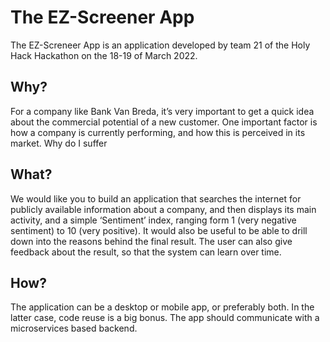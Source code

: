 # The EZ-Screener App

The EZ-Screneer App is an application developed by team 21 of the Holy Hack Hackathon on the 18-19 of March 2022. 

## Why?  
For a company like Bank Van Breda, it’s very important to get a quick idea 
about the commercial potential of a new customer. One important factor is 
how a company is currently performing, and how this is perceived in its 
market. 
Why do I suffer

 
## What?  
We would like you to build an application that searches the internet for 
publicly available information about a company, and then displays its main 
activity, and a simple ‘Sentiment’ index, ranging form 1 (very negative 
sentiment) to 10 (very positive). It would also be useful to be able to drill 
down into the reasons behind the final result. The user can also give 
feedback about the result, so that the system can learn over time. 
 
## How?  
The application can be a desktop or mobile app, or preferably both. In the 
latter case, code reuse is a big bonus. The app should communicate with 
a microservices based backend. 



